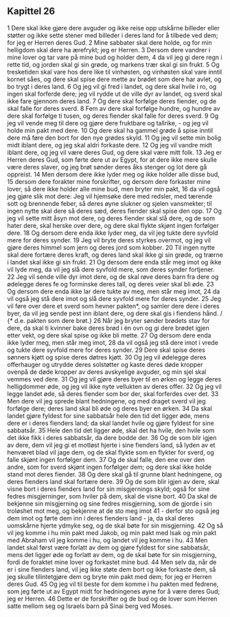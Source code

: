 ## Kapittel 26

1 Dere skal ikke gjøre dere avguder og ikke reise opp utskårne billeder eller støtter og ikke sette stener med billeder i deres land for å tilbede ved dem; for jeg er Herren deres Gud.
2 Mine sabbater skal dere holde, og for min helligdom skal dere ha ærefrykt; jeg er Herren.
3 Dersom dere vandrer i mine lover og tar vare på mine bud og holder dem,
4 da vil jeg gi dere regn i rette tid, og jorden skal gi sin grøde, og markens trær skal gi sin frukt.
5 Og tresketiden skal vare hos dere like til vinhøsten, og vinhøsten skal vare inntil kornet såes, og dere skal spise dere mette av brødet som dere har avlet, og bo trygt i deres land.
6 Og jeg vil gi fred i landet, og dere skal hvile i ro, og ingen skal forferde dere; jeg vil rydde ut de ville dyr av landet, og sverd skal ikke fare gjennom deres land.
7 Og dere skal forfølge deres fiender, og de skal falle for deres sverd.
8 Fem av dere skal forfølge hundre, og hundre av dere skal forfølge ti tusen, og deres fiender skal falle for deres sverd.
9 Og jeg vil vende meg til dere og gjøre dere fruktbare og tallrike, - og jeg vil holde min pakt med dere.
10 Og dere skal ha gammel grøde å spise inntil dere må føre den bort for den nye grødes skyld.
11 Og jeg vil sette min bolig midt iblant dere, og jeg skal aldri forkaste dere.
12 Og jeg vil vandre midt iblant dere, og jeg vil være deres Gud, og dere skal være mitt folk.
13 Jeg er Herren deres Gud, som førte dere ut av Egypt, for at dere ikke mere skulle være deres slaver, og jeg brøt sønder deres åks stenger og lot dere gå oppreist.
14 Men dersom dere ikke lyder meg og ikke holder alle disse bud,
15 dersom dere forakter mine forskrifter, og dersom dere forkaster mine lover, så dere ikke holder alle mine bud, men bryter min pakt,
16 da vil også jeg gjøre slik mot dere: Jeg vil hjemsøke dere med redsler, med tærende sott og brennende feber, så deres øyne slukner og sjelen vansmekter; til ingen nytte skal dere så deres sæd, deres fiender skal spise den opp.
17 Og jeg vil sette mitt åsyn mot dere, og deres fiender skal slå dere, og de som hater dere, skal herske over dere, og dere skal flykte skjønt ingen forfølger dere.
18 Og dersom dere enda ikke lyder meg, da vil jeg tukte dere syvfold mere for deres synder.
19 Jeg vil bryte deres styrkes overmot, og jeg vil gjøre deres himmel som jern og deres jord som kobber.
20 Til ingen nytte skal dere fortære deres kraft, og deres land skal ikke gi sin grøde, og trærne i landet skal ikke gi sin frukt.
21 Og dersom dere enda står meg imot og ikke vil lyde meg, da vil jeg slå dere syvfold mere, som deres synder fortjener.
22 Jeg vil sende ville dyr imot dere, og de skal røve deres barn fra dere og ødelegge deres fe og forminske deres tall, og deres veier skal bli øde.
23 Og dersom dere enda ikke lar dere tukte av meg, men står meg imot,
24 da vil også jeg stå dere imot og slå dere syvfold mere for deres synder.
25 Jeg vil føre over dere et sverd som hevner pakten*, og samler dere dere i deres byer, da vil jeg sende pest inn iblant dere, og dere skal gis i fiendens hånd. / {* d.e. pakten som dere brøt.}
26 Når jeg bryter sønder brødets stav for dere, da skal ti kvinner bake deres brød i én ovn og gi dere brødet igjen etter vekt, og dere skal spise og ikke bli mette.
27 Og dersom dere enda ikke lyder meg, men står meg imot,
28 da vil også jeg stå dere imot i vrede og tukte dere syvfold mere for deres synder.
29 Dere skal spise deres sønners kjøtt og spise deres døtres kjøtt.
30 Og jeg vil ødelegge deres offerhauger og utrydde deres solstøtter og kaste deres døde kropper ovenpå de døde kropper av deres avskyelige avguder, og min sjel skal vemmes ved dere.
31 Og jeg vil gjøre deres byer til en ørken og legge deres helligdommer øde, og jeg vil ikke nyte vellukten av deres offer.
32 Og jeg vil legge landet øde, så deres fiender som bor der, skal forferdes over det.
33 Men dere vil jeg sprede blant hedningene, og med draget sverd vil jeg forfølge dere; deres land skal bli øde og deres byer en ørken.
34 Da skal landet gjøre fyldest for sine sabbatsår hele den tid det ligger øde, mens dere er i deres fienders land; da skal landet hvile og gjøre fyldest for sine sabbatsår.
35 Hele den tid det ligger øde, skal det ha hvile, den hvile som det ikke fikk i deres sabbatsår, da dere bodde der.
36 Og de som blir igjen av dere, dem vil jeg gi et motløst hjerte i sine fienders land, så lyden av et henværet blad vil jage dem, og de skal flykte som en flykter for sverd, og falle skjønt ingen forfølger dem.
37 Og de skal falle, den ene over den andre, som for sverd skjønt ingen forfølger dem; og dere skal ikke holde stand mot deres fiender.
38 Og dere skal gå til grunne blant hedningene, og deres fienders land skal fortære dere.
39 Og de som blir igjen av dere, skal visne bort i deres fienders land for sin misgjernings skyld; også for sine fedres misgjerninger, som hviler på dem, skal de visne bort.
40 Da skal de bekjenne sin misgjerning og sine fedres misgjerning, som de gjorde i sin troløshet mot meg, og bekjenne at de sto meg imot
41 - derfor sto også jeg dem imot og førte dem inn i deres fienders land - ja, da skal deres uomskårne hjerte ydmyke seg, og de skal bøte for sin misgjerning.
42 Og så vil jeg komme i hu min pakt med Jakob, og min pakt med Isak og min pakt med Abraham vil jeg komme i hu, og landet vil jeg komme i hu.
43 Men landet skal først være forlatt av dem og gjøre fyldest for sine sabbatsår, mens det ligger øde og forlatt av dem, og de skal bøte for sin misgjerning, fordi de foraktet mine lover og forkastet mine bud.
44 Men selv da, når de er i sine fienders land, vil jeg ikke støte dem bort og ikke forkaste dem, så jeg skulle tilintetgjøre dem og bryte min pakt med dem; for jeg er Herren deres Gud.
45 Og jeg vil til beste for dem komme i hu pakten med fedrene, som jeg førte ut av Egypt midt for hedningenes øyne for å være deres Gud; jeg er Herren.
46 Dette er de forskrifter og de bud og de lover som Herren satte mellom seg og Israels barn på Sinai berg ved Moses.
